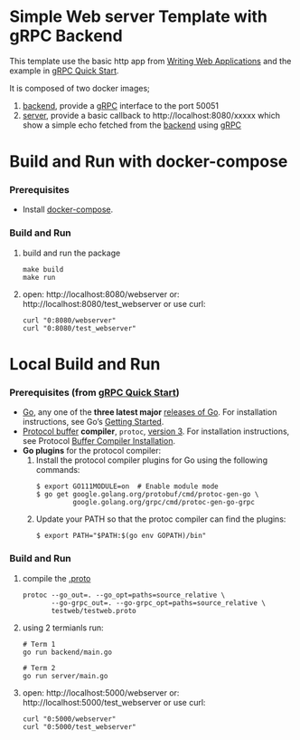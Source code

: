 # Simple Web server Template with gRPC Backend

This template use the basic http app from [Writing Web Applications](https://golang.org/doc/articles/wiki) and the example in [gRPC Quick Start](https://grpc.io/docs/languages/go/quickstart/#get-the-example-code).

It is composed of two docker images;
1. [backend](backend), provide a [gRPC](https://grpc.io/docs/languages/go/) interface to the port 50051
1. [server](server), provide a basic callback to http://localhost:8080/xxxxx which show a simple echo fetched from the [backend](backend) using [gRPC](https://grpc.io/docs/languages/go/)

# Build and Run with docker-compose
### Prerequisites
* Install [docker-compose](https://docs.docker.com/compose/install/).
### Build and Run
1. build and run the package
   ```shell
   make build
   make run
   ```
1. open: http://localhost:8080/webserver
   or: http://localhost:8080/test_webserver
   or use curl:
   ```shell
   curl "0:8080/webserver"
   curl "0:8080/test_webserver"
   ```

# Local Build and Run
### Prerequisites (from [gRPC Quick Start](https://grpc.io/docs/languages/go/quickstart/#prerequisites))
* [Go](https://golang.org/), any one of the **three latest major** [releases of Go](https://golang.org/doc/devel/release.html).
  For installation instructions, see Go’s [Getting Started](https://golang.org/doc/install).
* [Protocol buffer](https://developers.google.com/protocol-buffers) **compiler**, `protoc`, [version 3](https://developers.google.com/protocol-buffers/docs/proto3).
For installation instructions, see Protocol [Buffer Compiler Installation](https://grpc.io/docs/protoc-installation/).
* **Go plugins** for the protocol compiler:
  1. Install the protocol compiler plugins for Go using the following commands:
      ```shell
      $ export GO111MODULE=on  # Enable module mode
      $ go get google.golang.org/protobuf/cmd/protoc-gen-go \
               google.golang.org/grpc/cmd/protoc-gen-go-grpc
      ```
  1. Update your PATH so that the protoc compiler can find the plugins:
      ```shell
      $ export PATH="$PATH:$(go env GOPATH)/bin"
      ```
### Build and Run
1. compile the [.proto](testweb/testweb.proto)
   ```shell
   protoc --go_out=. --go_opt=paths=source_relative \
          --go-grpc_out=. --go-grpc_opt=paths=source_relative \
          testweb/testweb.proto
   ```
1. using 2 termianls run:
   ```shell
   # Term 1
   go run backend/main.go

   # Term 2
   go run server/main.go
   ```
1. open: http://localhost:5000/webserver
   or: http://localhost:5000/test_webserver
   or use curl:
   ```shell
   curl "0:5000/webserver"
   curl "0:5000/test_webserver"
   ```


